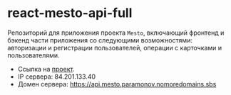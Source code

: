 # react-mesto-api-full
Репозиторий для приложения проекта `Mesto`, включающий фронтенд и бэкенд части приложения со следующими возможностями: авторизации и регистрации пользователей, операции с карточками и пользователями.
* Ссылка на [проект](https://mesto.paramonov.nomoredomains.sbs/).
* IP сервера: 84.201.133.40
* Домен сервера: https://api.mesto.paramonov.nomoredomains.sbs

